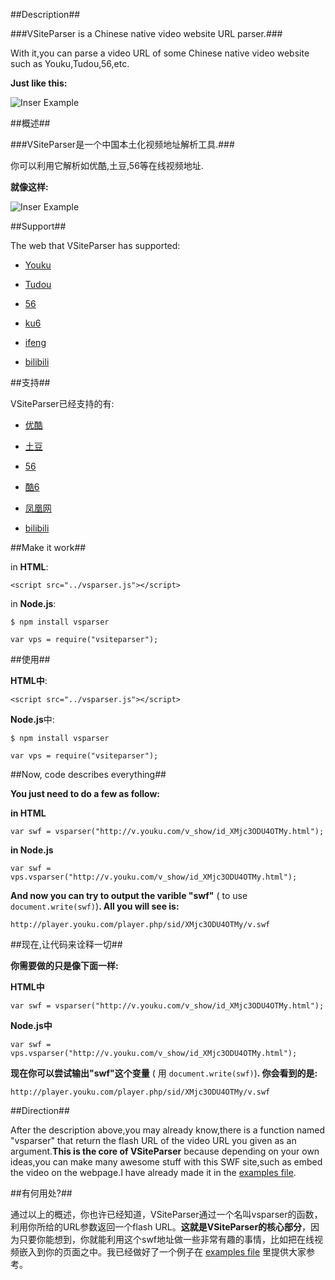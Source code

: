 ##Description##

###VSiteParser is a Chinese native video website URL parser.###

With it,you can parse a video URL of some Chinese native video website such as Youku,Tudou,56,etc.

**Just like this:**

![Inser Example]("http://djyde.github.com/img/vsp.png")

##概述##

###VSiteParser是一个中国本土化视频地址解析工具.###

你可以利用它解析如优酷,土豆,56等在线视频地址.

**就像这样:**

![Inser Example]("http://djyde.github.com/img/vsp.png")

##Support##

The web that VSiteParser has supported:

* [Youku](http://www.youku.com)

* [Tudou](http://www.tudou.com)

* [56](http://www.56.com)

* [ku6](http://www.ku6.com)

* [ifeng](http://www.ifeng.com)

* [bilibili](http://www.bilibili.tv)

##支持##

VSiteParser已经支持的有:

* [优酷](http://www.youku.com)

* [土豆](http://www.tudou.com)

* [56](http://www.56.com)

* [酷6](http://www.ku6.com)

* [凤凰网](http://www.ifeng.com)

* [bilibili](http://www.bilibili.tv)

##Make it work##

in **HTML**:

` <script src="../vsparser.js"></script> `

in **Node.js**:

```
$ npm install vsparser
```

` var vps = require("vsiteparser"); `

##使用##

**HTML中**:

` <script src="../vsparser.js"></script> `

**Node.js**中:

```
$ npm install vsparser
```

` var vps = require("vsiteparser"); `

##Now, code describes everything##

**You just need to do a few as follow:**

**in HTML**

```
var swf = vsparser("http://v.youku.com/v_show/id_XMjc3ODU4OTMy.html");
```

**in Node.js**

```
var swf = vps.vsparser("http://v.youku.com/v_show/id_XMjc3ODU4OTMy.html");
```

**And now you can try to output the varible "swf"** ( to use ` document.write(swf) `)**. All you will see is:**

` http://player.youku.com/player.php/sid/XMjc3ODU4OTMy/v.swf `

##现在,让代码来诠释一切##

**你需要做的只是像下面一样:**

**HTML中**

```
var swf = vsparser("http://v.youku.com/v_show/id_XMjc3ODU4OTMy.html");
```

**Node.js中**

```
var swf = vps.vsparser("http://v.youku.com/v_show/id_XMjc3ODU4OTMy.html");
```

**现在你可以尝试输出"swf"这个变量** ( 用 ` document.write(swf) `)**. 你会看到的是:**

` http://player.youku.com/player.php/sid/XMjc3ODU4OTMy/v.swf `

##Direction##

After the description above,you may already know,there is a function named "vsparser" that return the flash URL of the video URL you given as an argument.**This is the core of VSiteParser** because depending on your own ideas,you can make many awesome stuff with this SWF site,such as embed the video on the webpage.I have already made it in the [examples file](https://github.com/djyde/VSiteParser/tree/master/examples).

##有何用处?##

通过以上的概述，你也许已经知道，VSiteParser通过一个名叫vsparser的函数，利用你所给的URL参数返回一个flash URL。**这就是VSiteParser的核心部分**，因为只要你能想到，你就能利用这个swf地址做一些非常有趣的事情，比如把在线视频嵌入到你的页面之中。我已经做好了一个例子在 [examples file](https://github.com/djyde/VSiteParser/tree/master/examples) 里提供大家参考。